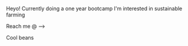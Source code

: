 Heyo!
Currently doing a one year bootcamp
I'm interested in sustainable farming

Reach me @ --> 

Cool beans